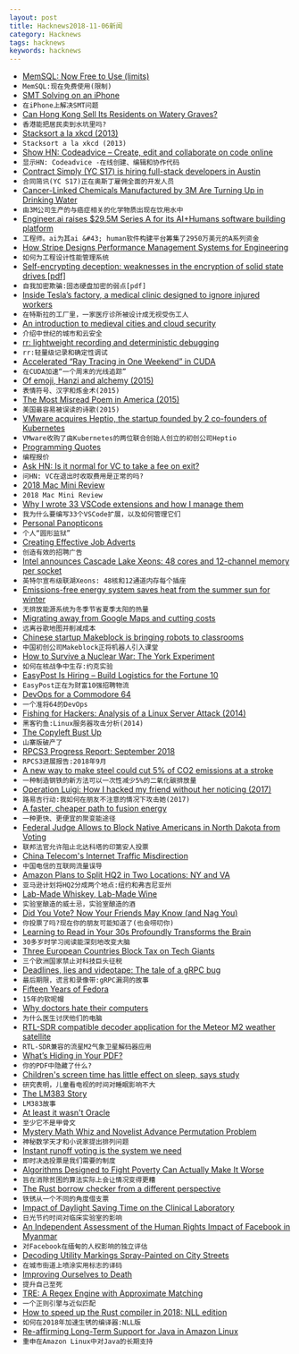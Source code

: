 ```yaml
---
layout: post
title: Hacknews2018-11-06新闻
category: Hacknews
tags: hacknews
keywords: hacknews
---
```




- [MemSQL: Now Free to Use (limits)](https://www.memsql.com/blog/announcing-memsql-free-tier)
- `MemSQL:现在免费使用(限制)`
- [SMT Solving on an iPhone](https://homes.cs.washington.edu/~bornholt/post/z3-iphone.html)
- `在iPhone上解决SMT问题`
- [Can Hong Kong Sell Its Residents on Watery Graves?](https://www.atlasobscura.com/articles/sea-burial-hong-kong)
- `香港能把居民卖到水坑里吗?`
- [Stacksort a la xkcd (2013)](http://gkoberger.github.io/stacksort/)
- `Stacksort a la xkcd (2013)`
- [Show HN: Codeadvice – Create, edit and collaborate on code online](https://www.codeadvice.io/)
- `显示HN: Codeadvice -在线创建、编辑和协作代码`
- [Contract  Simply (YC S17) is hiring full-stack developers in Austin](item?id=18392392)
- `合同简讯(YC S17)正在奥斯丁雇佣全面的开发人员`
- [Cancer-Linked Chemicals Manufactured by 3M Are Turning Up in Drinking Water](https://www.bloomberg.com/graphics/2018-3M-groundwater-pollution-problem/)
- `由3M公司生产的与癌症相关的化学物质出现在饮用水中`
- [Engineer.ai raises $29.5M Series A for its AI&#43;Humans software building platform](https://techcrunch.com/2018/11/06/engineer-ai-raises-29-5m-series-a-for-its-aihumans-software-building-platform/)
- `工程师。ai为其ai &#43; human软件构建平台筹集了2950万美元的A系列资金`
- [How Stripe Designs Performance Management Systems for Engineering](https://blog.gitprime.com/designing-performance-management-systems/)
- `如何为工程设计性能管理系统`
- [Self-encrypting deception: weaknesses in the encryption of solid state drives [pdf]](https://www.zdnet.com/article/flaws-in-self-encrypting-ssds-let-attackers-bypass-disk-encryption/)
- `自我加密欺骗:固态硬盘加密的弱点[pdf]`
- [Inside Tesla’s factory, a medical clinic designed to ignore injured workers](https://www.revealnews.org/article/inside-teslas-factory-a-medical-clinic-designed-to-ignore-injured-workers/)
- `在特斯拉的工厂里，一家医疗诊所被设计成无视受伤工人`
- [An introduction to medieval cities and cloud security](https://arcentry.com/blog/an-introduction-to-medieval-cities-and-cloud-security/)
- `介绍中世纪的城市和云安全`
- [rr: lightweight recording and deterministic debugging](http://rr-project.org/)
- `rr:轻量级记录和确定性调试`
- [Accelerated “Ray Tracing in One Weekend” in CUDA](https://devblogs.nvidia.com/accelerated-ray-tracing-cuda/)
- `在CUDA加速“一个周末的光线追踪”`
- [Of emoji, Hanzi and alchemy (2015)](https://jealousmarkup.xyz/texts/of-emoji-hanzi-and-alchemy/)
- `表情符号、汉字和炼金术(2015)`
- [The Most Misread Poem in America (2015)](https://www.theparisreview.org/blog/2015/09/11/the-most-misread-poem-in-america/)
- `美国最容易被误读的诗歌(2015)`
- [VMware acquires Heptio, the startup founded by 2 co-founders of Kubernetes](https://techcrunch.com/2018/11/06/vmware-acquires-heptio-the-startup-founded-by-2-co-founders-of-kubernetes/)
- `VMware收购了由Kubernetes的两位联合创始人创立的初创公司Heptio`
- [Programming Quotes](http://quotes.cat-v.org/programming/)
- `编程报价`
- [Ask HN: Is it normal for VC to take a fee on exit?](item?id=18390786)
- `问HN: VC在退出时收取费用是正常的吗?`
- [2018 Mac Mini Review](https://marco.org/2018/11/06/mac-mini-2018-review)
- `2018 Mac Mini Review`
- [Why I wrote 33 VSCode extensions and how I manage them](https://medium.com/@fabiospampinato/why-i-wrote-33-vscode-extensions-and-how-i-manage-them-cb61df05e154)
- `我为什么要编写33个VSCode扩展，以及如何管理它们`
- [Personal Panopticons](https://reallifemag.com/personal-panopticons/)
- `个人“圆形监狱”`
- [Creating Effective Job Adverts](https://blog.honest.work/creating-effective-job-adverts/)
- `创造有效的招聘广告`
- [Intel announces Cascade Lake Xeons: 48 cores and 12-channel memory per socket](https://arstechnica.com/gadgets/2018/11/intel-announces-cascade-lake-xeons-48-cores-and-12-channel-memory-per-socket/)
- `英特尔宣布级联湖Xeons: 48核和12通道内存每个插座`
- [Emissions-free energy system saves heat from the summer sun for winter](https://www.chalmers.se/en/departments/chem/news/Pages/Emissions-free-energy-system-saves-heat-from-the-summer-sun-for-winter-.aspx)
- `无排放能源系统为冬季节省夏季太阳的热量`
- [Migrating away from Google Maps and cutting costs](https://www.eventsofa.de/campus/migrating-away-from-google-maps-and-cutting-costs-by-99/)
- `远离谷歌地图并削减成本`
- [Chinese startup Makeblock is bringing robots to classrooms](https://www.fastcompany.com/90242046/chinese-startup-makeblock-robots-are-invading-classrooms)
- `中国初创公司Makeblock正将机器人引入课堂`
- [How to Survive a Nuclear War: The York Experiment](https://www.historytoday.com/taras-young/how-survive-nuclear-war-york-experiment)
- `如何在核战争中生存:约克实验`
- [EasyPost Is Hiring – Build Logistics for the Fortune 10](https://www.easypost.com/jobs)
- `EasyPost正在为财富10强招聘物流`
- [DevOps for a Commodore 64](https://operation8bit.wordpress.com/2018/10/29/devops-for-a-commodore-64/)
- `一个准将64的DevOps`
- [Fishing for Hackers: Analysis of a Linux Server Attack (2014)](https://sysdig.com/blog/fishing-for-hackers/)
- `黑客钓鱼:Linux服务器攻击分析(2014)`
- [The Copyleft Bust Up](https://writing.kemitchell.com/2018/11/04/Copyleft-Bust-Up.html)
- `山寨版破产了`
- [RPCS3 Progress Report: September 2018](https://rpcs3.net/blog/2018/11/04/progress-report-september-2018/)
- `RPCS3进展报告:2018年9月`
- [A new way to make steel could cut 5% of CO2 emissions at a stroke](https://www.technologyreview.com/s/611961/this-mit-spinout-could-finally-clean-up-steel-one-of-the-globes-biggest-climate-polluters/)
- `一种制造钢铁的新方法可以一次性减少5%的二氧化碳排放量`
- [Operation Luigi: How I hacked my friend without her noticing (2017)](https://mango.pdf.zone/operation-luigi-how-i-hacked-my-friend-without-her-noticing)
- `路易吉行动:我如何在朋友不注意的情况下攻击她(2017)`
- [A faster, cheaper path to fusion energy](https://phys.org/news/2018-11-faster-cheaper-path-fusion-energy.html)
- `一种更快、更便宜的聚变能途径`
- [Federal Judge Allows to Block Native Americans in North Dakota from Voting](https://slate.com/news-and-politics/2018/11/federal-judge-lets-north-dakota-republicans-block-native-americans-from-voting.html)
- `联邦法官允许阻止北达科塔的印第安人投票`
- [China Telecom&#39;s Internet Traffic Misdirection](https://internetintel.oracle.com/blog-single.html?id=China&#43;Telecom%27s&#43;Internet&#43;Traffic&#43;Misdirection)
- `中国电信的互联网流量误导`
- [Amazon Plans to Split HQ2 in Two Locations: NY and VA](https://www.nytimes.com/2018/11/05/technology/amazon-second-headquarters-split.html)
- `亚马逊计划将HQ2分成两个地点:纽约和弗吉尼亚州`
- [Lab-Made Whiskey, Lab-Made Wine](http://blogs.sciencemag.org/pipeline/archives/2018/10/31/lab-made-whiskey-lab-made-wine)
- `实验室酿造的威士忌，实验室酿造的酒`
- [Did You Vote? Now Your Friends May Know (and Nag You)](https://www.nytimes.com/2018/11/04/us/politics/apps-public-voting-record.html)
- `你投票了吗?现在你的朋友可能知道了(也会唠叨你)`
- [Learning to Read in Your 30s Profoundly Transforms the Brain](http://maxplanck.nautil.us/article/338/learning-to-read-in-your-30s-profoundly-transforms-the-brain)
- `30多岁时学习阅读能深刻地改变大脑`
- [Three European Countries Block Tax on Tech Giants](https://www.bloomberg.com/news/articles/2018-11-06/french-push-for-eu-tech-tax-falters-as-italy-vows-to-go-it-alone)
- `三个欧洲国家禁止对科技巨头征税`
- [Deadlines, lies and videotape: The tale of a gRPC bug](https://blog.hostedgraphite.com/2018/10/30/deadlines-lies-and-videotape-the-tale-of-a-grpc-bug/)
- `最后期限，谎言和录像带:gRPC漏洞的故事`
- [Fifteen Years of Fedora](https://fedoramagazine.org/celebrate-fifteen-years-fedora/)
- `15年的软呢帽`
- [Why doctors hate their computers](https://www.newyorker.com/magazine/2018/11/12/why-doctors-hate-their-computers)
- `为什么医生讨厌他们的电脑`
- [RTL-SDR compatible decoder application for the Meteor M2 weather satellite](https://www.rtl-sdr.com/a-complete-linux-based-receiver-and-decoder-application-for-meteor-m2/)
- `RTL-SDR兼容的流星M2气象卫星解码器应用`
- [What’s Hiding in Your PDF?](https://pspdfkit.com/blog/2018/whats-hiding-in-your-pdf/)
- `你的PDF中隐藏了什么?`
- [Children&#39;s screen time has little effect on sleep, says study](https://www.bbc.co.uk/news/technology-46109023)
- `研究表明，儿童看电视的时间对睡眠影响不大`
- [The LM383 Story](http://www.idea2ic.com/LM383/index.html)
- `LM383故事`
- [At least it wasn&#39;t Oracle](https://chrisshort.net/one-fish-two-fish-blue-fish-sporting-new-red-hat/)
- `至少它不是甲骨文`
- [Mystery Math Whiz and Novelist Advance Permutation Problem](https://www.quantamagazine.org/sci-fi-writer-greg-egan-and-anonymous-math-whiz-advance-permutation-problem-20181105/)
- `神秘数学天才和小说家提出排列问题`
- [Instant runoff voting is the system we need](http://chuckgreenman.posthaven.com/instant-runoff-voting-is-the-system-we-need)
- `即时决选投票是我们需要的制度`
- [Algorithms Designed to Fight Poverty Can Actually Make It Worse](https://www.scientificamerican.com/article/algorithms-designed-to-fight-poverty-can-actually-make-it-worse/)
- `旨在消除贫困的算法实际上会让情况变得更糟`
- [The Rust borrow checker from a different perspective](https://blog.systems.ethz.ch/blog/2018/a-hammer-you-can-only-hold-by-the-handle.html)
- `铁锈从一个不同的角度借支票`
- [Impact of Daylight Saving Time on the Clinical Laboratory](https://www.ncbi.nlm.nih.gov/pmc/articles/PMC6047237/)
- `日光节约时间对临床实验室的影响`
- [An Independent Assessment of the Human Rights Impact of Facebook in Myanmar](https://newsroom.fb.com/news/2018/11/myanmar-hria/)
- `对Facebook在缅甸的人权影响的独立评估`
- [Decoding Utility Markings Spray-Painted on City Streets](https://99percentinvisible.org/article/colorful-language-decoding-utility-markings-spray-painted-on-city-streets/)
- `在城市街道上喷涂实用标志的译码`
- [Improving Ourselves to Death](https://www.newyorker.com/magazine/2018/01/15/improving-ourselves-to-death)
- `提升自己至死`
- [TRE: A Regex Engine with Approximate Matching](http://ducktape.blot.im/tre-a-regex-engine-with-approximate-matching)
- `一个正则引擎与近似匹配`
- [How to speed up the Rust compiler in 2018: NLL edition](https://blog.mozilla.org/nnethercote/2018/11/06/how-to-speed-up-the-rust-compiler-in-2018-nll-edition/)
- `如何在2018年加速生锈的编译器:NLL版`
- [Re-affirming Long-Term Support for Java in Amazon Linux](https://aws.amazon.com/blogs/compute/re-affirming-long-term-support-for-java-in-amazon-linux/)
- `重申在Amazon Linux中对Java的长期支持`

